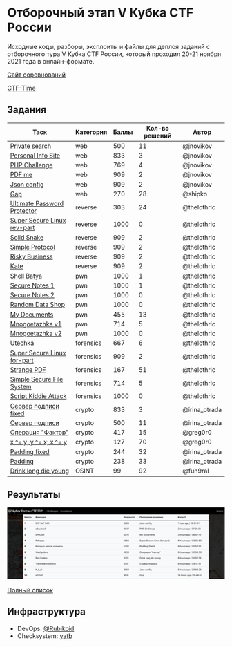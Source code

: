 # Отборочный этап V Кубка CTF России

Исходные коды, разборы, эксплоиты и файлы для деплоя заданий с отборочного тура V Кубка CTF России, который проходил 20-21 ноября 2021 года в онлайн-формате.

[Сайт соревнований](https://ctfcup.ru/)

[CTF-Time](https://ctftime.org/event/1479)

## Задания

| Таск                                                                                     | Категория | Баллы | Кол-во решений | Автор |
| ---------------------------------------------------------------------------------------- | --------- | ----- | -------------- | ----- |
| [Private search](tasks/web/search-engine/README.md)                                     | web       | 500   | 11             | @jnovikov |
| [Personal Info Site](tasks/web/personal-site/README.md)                             | web       | 833   | 3              | @jnovikov |
| [PHP Challenge](tasks/web/phpchal/README.md)                                       | web       | 769   | 4              | @jnovikov |
| [PDF me](tasks/web/pdfme/README.md)                                                     | web       | 909   | 2              | @jnovikov |
| [Json config](tasks/web/json-config/README.md)                                           | web       | 909   | 2              | @jnovikov |
| [Gap](tasks/web/gap/README.md)                                                           | web       | 270   | 28             | @shipko |
| [Ultimate Password Protector](tasks/reverse/upp/README.md)       | reverse   | 303   | 24             | @thelothric | 
| [Super Secure Linux rev-part](tasks/reverse/SSL/README.md)   | reverse   | 1000  | 0              | @thelothric |
| [Solid Snake](tasks/reverse/solid-snake/README.md)                                       | reverse   | 909   | 2              | @thelothric |
| [Simple Protocol](tasks/reverse/simple-protocol/README.md)                               | reverse   | 909   | 2              | @thelothric |
| [Risky Business](tasks/reverse/risky/README.md)                                 | reverse   | 909   | 2              | @thelothric |
| [Kate](tasks/reverse/Kate/README.md)                                                     | reverse   | 909   | 2              | @thelothric |
| [Shell Batya](tasks/pwn/shell-batya/README.md)                                           | pwn       | 1000  | 1              | @thelothric |
| [Secure Notes 1](tasks/pwn/secure-notes-1/README.md)                                     | pwn       | 1000  | 1              | @thelothric |
| [Secure Notes 2](tasks/pwn/secure-notes-2/README.md)                                     | pwn       | 1000  | 0              | @thelothric |
| [Random Data Shop](tasks/pwn/rds/README.md)                                 | pwn       | 1000  | 0              | @thelothric |
| [My Documents](tasks/pwn/my-documents/README.md)                                         | pwn       | 455   | 13             | @thelothric |
| [Mnogoetazhka v1](tasks/pwn/mnogoetazhka-v1/README.md)                                   | pwn       | 714   | 5              | @thelothric |
| [Mnogoetazhka v2](tasks/pwn/mnogoetazhka-v2/README.md)                                   | pwn       | 1000  | 0              | @thelothric |
| [Utechka](tasks/forensics/Utechka/README.md)                                             | forensics | 667   | 6              | @thelothric |
| [Super Secure Linux for-part](tasks/forensics/SSL-stolen-files/README.md) | forensics | 909   | 2              | @thelothric |
| [Strange PDF](tasks/forensics/StrangePDF/README.md)                                     | forensics | 167   | 51             | @thelothric |
| [Simple Secure File System](tasks/forensics/SSFS/README.md)         | forensics | 714   | 5              | @thelothric |
| [Script Kiddie Attack](tasks/forensics/script-kiddie-attack/README.md)                   | forensics | 1000  | 0              | @thelothric |
| [Сервер подписи fixed](tasks/crypto/signature_server/README.md)                  | crypto    | 833   | 3              | @irina_otrada |
| [Сервер подписи](tasks/crypto/signature_server/README.md)                                  | crypto    | 500   | 11             | @irina_otrada | 
| [Операция "Фактор"](tasks/crypto/elliptic_curva/README.md)                            | crypto    | 417   | 15             | @greg0r0 |
| [x ^= y; y ^= x; x ^= y](tasks/crypto/xored/README.md)                  | crypto    | 127   | 70             | @greg0r0 |
| [Padding fixed](tasks/crypto/padding/README.md)                                | crypto    | 244   | 32             | @irina_otrada | 
| [Padding](tasks/crypto/padding/README.md)                                                | crypto    | 238   | 33             | @irina_otrada |
| [Drink long die young](tasks/OSINT/README.md)                       | OSINT     | 99    | 92             | @fun9ral |

## Результаты

![Top-10](scoreboard/top.png)

[Полный список](scoreboard/full.png)

## Инфраструктура

- DevOps: [@Rubikoid](https://github.com/@Rubikoid)
- Checksystem: [yatb](https://github.com/kksctf/yatb)



